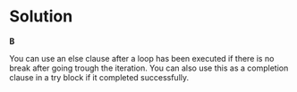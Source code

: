 # Solution

**B**

You can use an else clause after a loop has been executed if there is no break after going trough the iteration. You can also use this as
a completion clause in a try block if it completed successfully.

